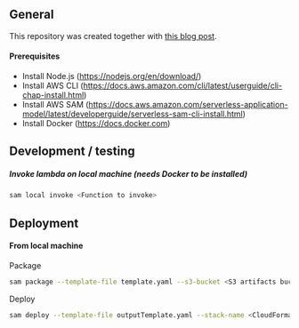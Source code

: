 ## General

This repository was created together with [this blog post](https://medium.com/hatchsoftware/saving-money-by-automatically-shutting-down-rds-instances-using-aws-lambda-and-aws-sam-925fd86592b5).

#### Prerequisites
- Install Node.js (https://nodejs.org/en/download/)
- Install AWS CLI (https://docs.aws.amazon.com/cli/latest/userguide/cli-chap-install.html)
- Install AWS SAM (https://docs.aws.amazon.com/serverless-application-model/latest/developerguide/serverless-sam-cli-install.html)
- Install Docker (https://docs.docker.com)

## Development / testing
##### Invoke lambda on local machine (needs Docker to be installed)

```bash
sam local invoke <Function to invoke>
```

## Deployment
#### From local machine

Package

```bash
sam package --template-file template.yaml --s3-bucket <S3 artifacts bucket> --output-template-file outputTemplate.yaml
```

Deploy

```bash
sam deploy --template-file outputTemplate.yaml --stack-name <CloudFormation stack to create/update> --capabilities CAPABILITY_IAM
``` 
